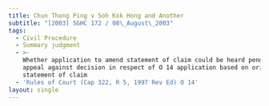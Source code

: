 ```yaml
---
title: Chun Thong Ping v Soh Kok Hong and Another
subtitle: "[2003] SGHC 172 / 08\_August\_2003"
tags:
  - Civil Procedure
  - Summary judgment
  - >-
    Whether application to amend statement of claim could be heard pending
    appeal against decision in respect of O 14 application based on original
    statement of claim
  - 'Rules of Court (Cap 322, R 5, 1997 Rev Ed) O 14'
layout: single
---
```


